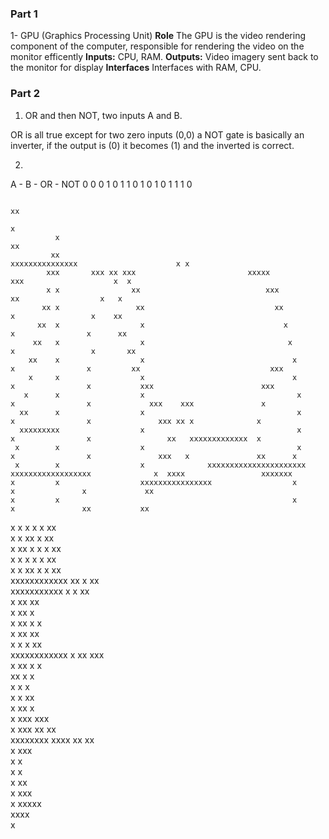 ### Part 1

1- GPU (Graphics Processing Unit)
**Role** The GPU is the video rendering component of the computer, responsible for rendering the video on the monitor efficently
**Inputs:** CPU, RAM.
**Outputs:** Video imagery sent back to the monitor for display
**Interfaces** Interfaces with RAM, CPU.

### Part 2

1. OR and then NOT, two inputs A and B.

OR is all true except for two zero inputs (0,0)
a NOT gate is basically an inverter, if the output is (0) it becomes (1) and the inverted is correct.

2. 
A - B - OR - NOT
0   0    0    1
0   1    1    0
1   0    1    0
1   1    1    0



                                                                                                  xx                                               
                                                                                                   x                                               
              x                                                                                    xx                                              
             xx                                               xxxxxxxxxxxxxxx                      x x                                             
            xxx       xxx xx xxx                         xxxxx              xxx                    x  x                                            
            x x                xx                            xxx               xx                  x   x                                           
           xx x                 xx                             xx                x                 x    xx                                         
          xx  x                  x                               x                x                x      xx                                       
         xx   x                  x                                x               x                 x       xx                                     
        xx    x                  x                                 x               x                x         xx                             xxx   
        x     x                  x                                 x               x                x           xxx                        xxx     
       x      x                  x                                  x              x                x             xxx    xxx               x       
      xx      x                  x                                  x              x                x               xxx xx x              x        
      xxxxxxxxx                  x                                  x              x                x                 xx   xxxxxxxxxxxxx  x        
     x        x                  x                                  x              x                x               xxx   x               xx      x
     x        x                  x              xxxxxxxxxxxxxxxxxxxxxx             xxxxxxxxxxxxxxxxxx              x  xxxx                 xxxxxxx 
    x         x                  xxxxxxxxxxxxxxxx                  x               x               x             xx                                
    x         x                                                    x              x               xx           xx                                  
   x          x                                                   x               x               x         xx                                     
  x           x                                                  xx                               x       xx                                       
 x            xx                                                 x               x                x     xx                                         
 x             x                                                x                x                x   xx                                           
x              x                                               xx               x                x  xx                                             
                                                    xxxxxxxxxxxx              xx                 x xx                                              
                                          xxxxxxxxxxx         x              x                   xx                                                
                                          x                  xx           xx                                                                       
                                          x                 xx          x                                                                          
                                          x                xx        x x                                                                           
                                          x               xx      xx                                                                               
                                          x              x   x xx                                                                                  
      xxxxxxxxxxxx                        x            xx xxx                                                                                      
      x          xx                       x            x                                                                                           
     xx           x                       x                                                                                                        
     x            x                       x                                                                                                        
     x           x                       xx                                                                                                        
     x          xx                       x                                                                                                         
     x        xxx                     xxx                                                                                                          
     x     xxx                   xx xx                                                                                                             
     xxxxxxxx          xxxx xx xx                                                                                                                  
     x      xxx                                                                                                                                    
     x         x                                                                                                                                   
     x         x                                                                                                                                   
     x        xx                                                                                                                                   
     x      xxx                                                                                                                                    
     x  xxxxx                                                                                                                                      
    xxxx                                                                                                                                           
    x                                                                                                                                              